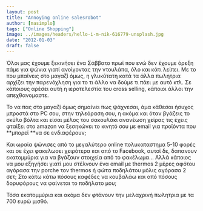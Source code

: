 ```yaml
---
layout: post
title: "Annoying online salesrobot"
author: [masimplo]
tags: ["Online Shopping"]
image: ../images/headers/hello-i-m-nik-616779-unsplash.jpg
date: "2012-01-03"
draft: false
---
```


Όλοι μας έχουμε ξεκινήσει ένα Σάββατο πρωί που ενώ δεν έχουμε όρεξη πάμε για ψώνια γιατί ανοίγοντας την ντουλάπα, όλο και κάτι λείπει. Με το που μπαίνεις στο μαγαζί όμως, η γλυκύτατη κατά τα άλλα πωλητρια αρχίζει την παρενόχληση για το τι άλλο να δούμε τι πάει με αυτό κτλ. Σε κάποιους αρέσει αυτή η ιεροτελεστία του cross selling,  κάποιοι άλλοι την απεχθανομαστε.

Το να πας στο μαγαζί όμως σημαίνει πως ψάχνεσαι, άμα κάθεσαι ήσυχος μπροστά στο PC σου,  στην τηλεόραση σου, η ακόμα και όταν βγάζεις το σκύλο βόλτα και είσαι μέλος του σακουλάκι ανανέωση χείρας τις έχεις φταίξει στο amazon να ξεσηκώνει το κινητό σου με email για προϊόντα που **μπορεί **να σε ενδιαφέρουν;

Και ωραία ψώνισες από το μεγαλύτερο online πολυκαταστημα 5-10 φορές και σε έχει φακελωσει χειρότερα και από το Facebook, αυτοί δε, δαπανουν εκατομμύρια για να βγάζουν στοιχεία από το φακέλωμα… Αλλά κάποιος να μου εξηγήσει γιατί μου στέλνουν ένα email με thermos 2 μέρες αφότου αγόρασα την porche τον thermos ή φώτα ποδηλάτου μόλις αγόρασα 2 σετ; Στο κάτω κάτω πόσους καφέδες να κουβαλάω και από πόσους δορυφόρους να φαίνεται το ποδήλατο μου;

Τόσα εκατομμύρια και ακόμα δεν φτάνουν την μελαχρινή πωλητρια με τα 700 ευρώ μισθό.
